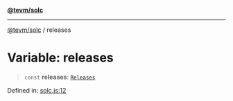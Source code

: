 [**@tevm/solc**](../README.md)

***

[@tevm/solc](../globals.md) / releases

# Variable: releases

> `const` **releases**: [`Releases`](../type-aliases/Releases.md)

Defined in: [solc.js:12](https://github.com/evmts/tevm-monorepo/blob/main/bundler-packages/solc/src/solc.js#L12)
